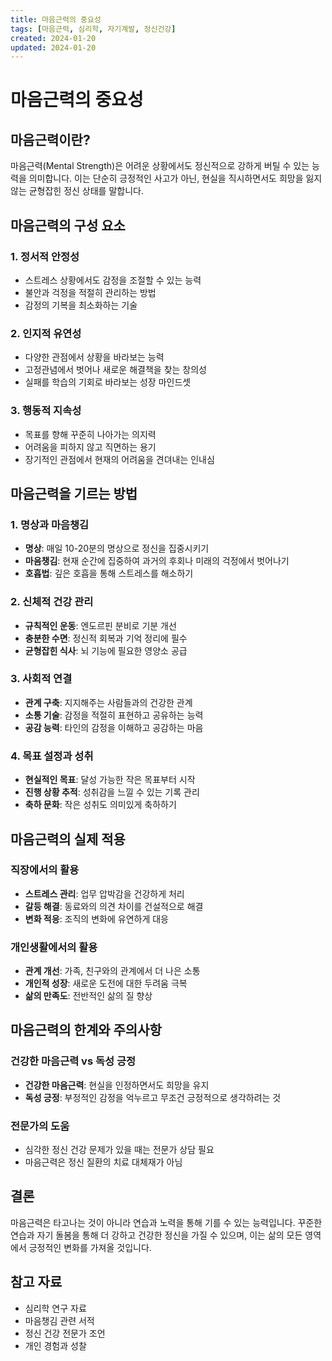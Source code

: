 ```yaml
---
title: 마음근력의 중요성
tags: [마음근력, 심리학, 자기계발, 정신건강]
created: 2024-01-20
updated: 2024-01-20
---
```


# 마음근력의 중요성

## 마음근력이란?

마음근력(Mental Strength)은 어려운 상황에서도 정신적으로 강하게 버틸 수 있는 능력을 의미합니다. 이는 단순히 긍정적인 사고가 아닌, 현실을 직시하면서도 희망을 잃지 않는 균형잡힌 정신 상태를 말합니다.

## 마음근력의 구성 요소

### 1. 정서적 안정성
- 스트레스 상황에서도 감정을 조절할 수 있는 능력
- 불안과 걱정을 적절히 관리하는 방법
- 감정의 기복을 최소화하는 기술

### 2. 인지적 유연성
- 다양한 관점에서 상황을 바라보는 능력
- 고정관념에서 벗어나 새로운 해결책을 찾는 창의성
- 실패를 학습의 기회로 바라보는 성장 마인드셋

### 3. 행동적 지속성
- 목표를 향해 꾸준히 나아가는 의지력
- 어려움을 피하지 않고 직면하는 용기
- 장기적인 관점에서 현재의 어려움을 견뎌내는 인내심

## 마음근력을 기르는 방법

### 1. 명상과 마음챙김
- **명상**: 매일 10-20분의 명상으로 정신을 집중시키기
- **마음챙김**: 현재 순간에 집중하여 과거의 후회나 미래의 걱정에서 벗어나기
- **호흡법**: 깊은 호흡을 통해 스트레스를 해소하기

### 2. 신체적 건강 관리
- **규칙적인 운동**: 엔도르핀 분비로 기분 개선
- **충분한 수면**: 정신적 회복과 기억 정리에 필수
- **균형잡힌 식사**: 뇌 기능에 필요한 영양소 공급

### 3. 사회적 연결
- **관계 구축**: 지지해주는 사람들과의 건강한 관계
- **소통 기술**: 감정을 적절히 표현하고 공유하는 능력
- **공감 능력**: 타인의 감정을 이해하고 공감하는 마음

### 4. 목표 설정과 성취
- **현실적인 목표**: 달성 가능한 작은 목표부터 시작
- **진행 상황 추적**: 성취감을 느낄 수 있는 기록 관리
- **축하 문화**: 작은 성취도 의미있게 축하하기

## 마음근력의 실제 적용

### 직장에서의 활용
- **스트레스 관리**: 업무 압박감을 건강하게 처리
- **갈등 해결**: 동료와의 의견 차이를 건설적으로 해결
- **변화 적응**: 조직의 변화에 유연하게 대응

### 개인생활에서의 활용
- **관계 개선**: 가족, 친구와의 관계에서 더 나은 소통
- **개인적 성장**: 새로운 도전에 대한 두려움 극복
- **삶의 만족도**: 전반적인 삶의 질 향상

## 마음근력의 한계와 주의사항

### 건강한 마음근력 vs 독성 긍정
- **건강한 마음근력**: 현실을 인정하면서도 희망을 유지
- **독성 긍정**: 부정적인 감정을 억누르고 무조건 긍정적으로 생각하려는 것

### 전문가의 도움
- 심각한 정신 건강 문제가 있을 때는 전문가 상담 필요
- 마음근력은 정신 질환의 치료 대체재가 아님

## 결론

마음근력은 타고나는 것이 아니라 연습과 노력을 통해 기를 수 있는 능력입니다. 꾸준한 연습과 자기 돌봄을 통해 더 강하고 건강한 정신을 가질 수 있으며, 이는 삶의 모든 영역에서 긍정적인 변화를 가져올 것입니다.

## 참고 자료

- 심리학 연구 자료
- 마음챙김 관련 서적
- 정신 건강 전문가 조언
- 개인 경험과 성찰 